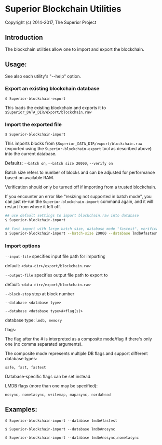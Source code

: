 # Superior Blockchain Utilities

Copyright (c) 2014-2017, The Superior Project

## Introduction

The blockchain utilities allow one to import and export the blockchain.

## Usage:

See also each utility's "--help" option.

### Export an existing blockchain database

`$ Superior-blockchain-export`

This loads the existing blockchain and exports it to `$Superior_DATA_DIR/export/blockchain.raw`

### Import the exported file

`$ Superior-blockchain-import`

This imports blocks from `$Superior_DATA_DIR/export/blockchain.raw` (exported using the
`Superior-blockchain-export` tool as described above) into the current database.

Defaults: `--batch on`, `--batch size 20000`, `--verify on`

Batch size refers to number of blocks and can be adjusted for performance based on available RAM.

Verification should only be turned off if importing from a trusted blockchain.

If you encounter an error like "resizing not supported in batch mode", you can just re-run
the `Superior-blockchain-import` command again, and it will restart from where it left off.

```bash
## use default settings to import blockchain.raw into database
$ Superior-blockchain-import

## fast import with large batch size, database mode "fastest", verification off
$ Superior-blockchain-import --batch-size 20000 --database lmdb#fastest --verify off

```

### Import options

`--input-file`
specifies input file path for importing

default: `<data-dir>/export/blockchain.raw`

`--output-file`
specifies output file path to export to

default: `<data-dir>/export/blockchain.raw`

`--block-stop`
stop at block number

`--database <database type>`

`--database <database type>#<flag(s)>`

database type: `lmdb, memory`

flags:

The flag after the # is interpreted as a composite mode/flag if there's only
one (no comma separated arguments).

The composite mode represents multiple DB flags and support different database types:

`safe, fast, fastest`

Database-specific flags can be set instead.

LMDB flags (more than one may be specified):

`nosync, nometasync, writemap, mapasync, nordahead`

## Examples:

```
$ Superior-blockchain-import --database lmdb#fastest

$ Superior-blockchain-import --database lmdb#nosync

$ Superior-blockchain-import --database lmdb#nosync,nometasync
```
